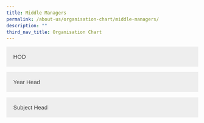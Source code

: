 ```yaml
---
title: Middle Managers
permalink: /about-us/organisation-chart/middle-managers/
description: ""
third_nav_title: Organisation Chart
---
```





<style>
.accordion {
  background-color: #eee;
  color: #444;
  cursor: pointer;
  padding: 18px;
  width: 100%;
  border: none;
  text-align: left;
  outline: none;
  font-size: 15px;
  transition: 0.4s;
}

.active, .accordion:hover {
  background-color: #ccc; 
}

.panel {
  padding: 0 18px;
  display: none;
  background-color: white;
  overflow: hidden;
}
</style>




<button class="accordion">HOD</button>
<div class="panel">
  <p><img style="width:25%" src="/images/mdm%20fauziah%20bte%20ahmad.jpg">
</p><center> <b>Mdm Fauziah Bte Ahmad<br></b>
HOD/Character &amp; Citizenship Education<center>
	
<img style="width:25%" src="/images/miss%20lee%20chew%20yen.jpg">
<center> <b>Ms Lee Chew Yen<br> </b>
HOD/English Language &amp; Literature<center>
<br>
	
<br><br>
	

<center> <b>Mr Zhong Shenghan Desmond<br> </b>
HOD/Humanities<center>
	
<img style="width:25%" src="/images/mdm%20quek%20liza.jpg">
<center> <b>Mdm Quek Liza<br> </b>
HOD/ICT<center>

<img style="width:25%" src="/images/mr%20lau%20yongxing%20bob.jpeg">
<center> <b>Mr Lau Yongxing Bob<br> </b>
HOD/Mathematics<center>

	
<img style="width:25%" src="/images/mr li yundong.jpeg">
<center> <b>Mr Li Yundong<br> </b>
HOD/Mother Tongue Languages<center>
	
<img style="width:25%" src="/images/mdm%20goh%20sok%20fern.jpg">
<center> <b>Mdm Goh Sok Fern<br> </b>
HOD/Science<center> <img style="width:25%" src="/images/mdm%20nur%20rakeezah%20bte%20abdul%20rahim.jpg">
<center> <b>Mdm Nur Rakeezah Bte Abdul Rahim<br> </b>
HOD/Student Management<center>

		
<img style="width:25%" src="/images/mr%20heng%20yih%20foo%20hector.jpg">
<center> <b>Mr Heng Yih Foo Hector<br> </b>
HOD/Technology &amp; Design<center>
	
<img style="width:25%" src="/images/mdm nur hidayah binte moktar.jpg">
<center> <b>Mdm Nur Hidayah Bte Moktar<br> </b>
School Staff Developer<center>
<p></p>
</center></center></center></center></center></center></center></center></center></center></center></center></center></center></center></center></center></center></center></center></div>

<button class="accordion">Year Head</button>
<div class="panel">
  <p><img style="width:25%" src="/images/ms%20maria%20marzuki.jpeg">
</p><center> <b>Ms Maria Marzuki<br> </b>
Year Head/ Lower Sec<center>
	
<img style="width:25%" src="/images/mdm%20soo%20woon%20siew.jpg">
<center> <b>Mdm Soo Woon Siew<br> </b>
Year Head/ Upper Sec<center>
	
<img style="width:25%" src="/images/ms%20nurul%20atika%20bte%20ramli.jpg">
<center> <b>Ms Nurul Atika Bte Ramli<br> </b>
Assistant Year Head/ Lower Sec<center>
	
<img style="width:25%" src="/images/mr%20huang%20kai%20sen%20clement.jpg">
<center> <b>Mr Huang Kai Sen Clement<br> </b>
Assistant Year Head/Upper Sec<center>

	
<img style="width:25%" src="/images/miss see ai xin alliot.jpg">
<center> <b>Ms See Ai Xin Alliot<br> </b>
Assistant Year Head (Acting)<center>

<p></p>
</center></center></center></center></center></center></center></center></center></center></div>

<button class="accordion">Subject Head</button>
<div class="panel">
  <p><img style="width:25%" src="/images/ms nadia binte eddy razali.jpg">
</p><center> <b>Mdm Nadia Binte Eddy Razali<br> </b>
SH/Character &amp; Citizenship Education<center>
	
<img style="width:25%" src="/images/miss%20teo%20shi%20yun%20madeline.jpg">
<center> <b>Miss Teo Shi Yun Madeline<br> </b>
SH/Food &amp; Nutrition<center>
	
<img style="width:25%" src="/images/miss loh may-kay maria.jpg">
<center> <b>Ms Loh May-Kay Maria<br> </b>
SH/History (Acting)<center>
	
<img style="width:25%" src="/images/mr%20chan%20chi%20thio.jpeg">
<center> <b>Mr Chan Chi Thio<br> </b>
SH/ICT<center>
	
<img style="width:25%" src="/images/mr%20lee%20chuen%20hing.jpeg">
<center> <b>Mr Lee Chuen Hing<br> </b>
SH/Mathematics<center>
<br><br><br>
	

<center> <b>Mr Lee Teck Choon Robert<br> </b>
SH/Physical Education<center>

<img style="width:25%" src="/images/miss melissa manuela rama shan.jpg">
<center> <b>Ms Melissa Manuela  
Rama Shan<br> </b>
SH/Chemistry<center>
	
<img style="width:25%" src="/images/mr mohammad redzuan bin ja'afar.jpg">
<center> <b>Mr Mohammad Redzuan  
Bin Jaafar<br> </b>
SH/Student Management<center>
<p></p>
</center></center></center></center></center></center></center></center></center></center></center></center></center></center></center></center></div>




